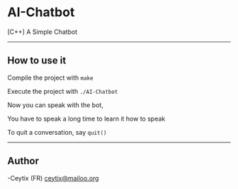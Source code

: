 # AI-Chatbot
[C++] A Simple Chatbot

___

## How to use it

Compile the project with `make`

Execute the project with `./AI-Chatbot`

Now you can speak with the bot,

You have to speak a long time to learn it how to speak

To quit a conversation, say `quit()`
___

## Author

-Ceytix (FR) <ceytix@mailoo.org>
